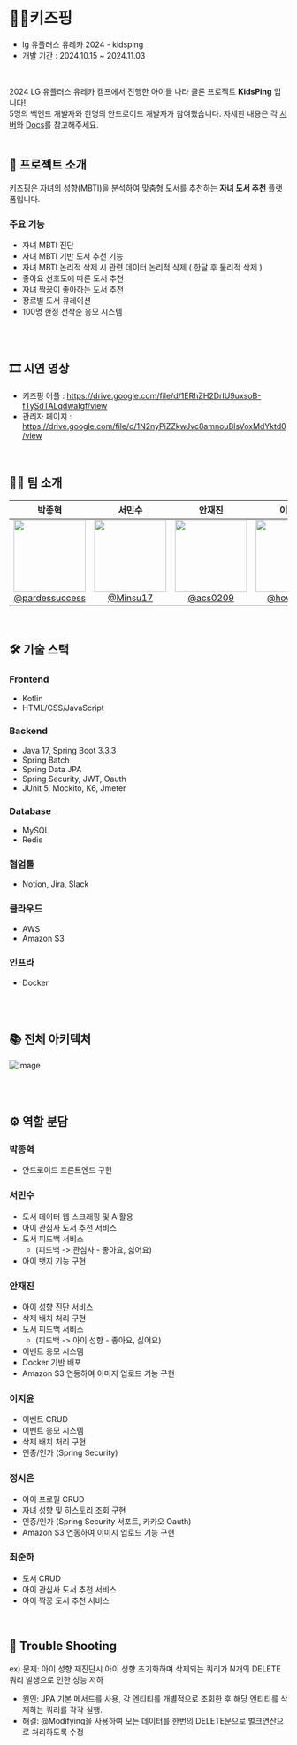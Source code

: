 #  👶🏻키즈핑

- lg 유플러스 유레카 2024 - kidsping
- 개발 기간 : 2024.10.15 ~ 2024.11.03

<br>

2024 LG 유플러스 유레카 캠프에서 진행한 아이들 나라 클론 프로젝트 **KidsPing** 입니다!    
5명의 백엔드 개발자와 한명의 안드로이드 개발자가 참여했습니다.
자세한 내용은 각 [서버](#역활-분담)와 [Docs](./docs/)를 참고해주세요.
<br>
<br>

## 🙌 프로젝트 소개
키즈핑은 자녀의 성향(MBTI)을 분석하여 맞춤형 도서를 추천하는 **자녀 도서 추천** 플랫폼입니다. 
### 주요 기능
- 자녀 MBTI 진단
- 자녀 MBTI 기반 도서 추천 기능
- 자녀 MBTI 논리적 삭제 시 관련 데이터 논리적 삭제 ( 한달 후 물리적 삭제 ) 
- 좋아요 선호도에 따른 도서 추천
- 자녀 짝꿍이 좋아하는 도서 추천
- 장르별 도서 큐레이션
- 100명 한정 선착순 응모 시스템
<br>
<br>

## 🎞️ 시연 영상


- 키즈핑 어플 : https://drive.google.com/file/d/1ERhZH2DrIU9uxsoB-fTySdTALqdwaIgf/view 
- 관리자 페이지 : https://drive.google.com/file/d/1N2nyPiZZkwJvc8amnouBlsVoxMdYktd0/view

<br>


## 💁‍♂️ 팀 소개

| **박종혁** | **서민수**| **안재진** | **이지윤** | **정시은** | **최준하** |
| :------: |  :------: | :------: | :------: | :------: | :------: |
| [<img src="https://avatars.githubusercontent.com/u/30859374?v=4" height=130 width=130> <br/> @pardessuccess](https://github.com/pardessuccess) | [<img src="https://avatars.githubusercontent.com/u/89891511?v=4" height=130 width=130> <br/> @Minsu17](https://github.com/Minsu17) | [<img src="https://avatars.githubusercontent.com/u/69111959?v=4" height=130 width=130> <br/> @acs0209](https://github.com/acs0209) | [<img src="https://avatars.githubusercontent.com/u/51826219?v=4" height=130 width=130> <br/> @howecofe](https://github.com/howecofe) | [<img src="https://avatars.githubusercontent.com/u/80161733?v=4" height=130 width=130> <br/> @Sieun53](https://github.com/Sieun53) |[<img src="https://avatars.githubusercontent.com/u/128604591?v=4" height=130 width=130> <br/> @choijh0309](https://github.com/choijh0309) |

<br>

## 🛠 기술 스택

### Frontend
- Kotlin
- HTML/CSS/JavaScript


### Backend
- Java 17, Spring Boot 3.3.3
- Spring Batch
- Spring Data JPA
- Spring Security, JWT, Oauth
- JUnit 5, Mockito, K6, Jmeter

### Database
- MySQL
- Redis

### 협업툴
- Notion, Jira, Slack

### 클라우드
- AWS
- Amazon S3

### 인프라
- Docker

<br>
<br>



## 📚 전체 아키텍처
![image](https://github.com/user-attachments/assets/10b2981b-f725-4538-abc0-cd0b7dbc8b9f)


<br>
<br>

## ⚙️ 역할 분담

### 박종혁
- 안드로이드 프론트엔드 구현

### 서민수
- 도서 데이터 웹 스크래핑 및 AI활용
- 아이 관심사 도서 추천 서비스
- 도서 피드백 서비스
  - (피드백 -> 관심사 - 좋아요, 싫어요) 
- 아이 뱃지 기능 구현

### 안재진
- 아이 성향 진단 서비스
- 삭제 배치 처리 구현
- 도서 피드백 서비스
  - (피드백 -> 아이 성향 - 좋아요, 싫어요)
- 이벤트 응모 시스템
- Docker 기반 배포
- Amazon S3 연동하여 이미지 업로드 기능 구현

### 이지윤
- 이벤트 CRUD
- 이벤트 응모 시스템
- 삭제 배치 처리 구현
- 인증/인가 (Spring Security)

### 정시은
- 아이 프로필 CRUD
- 자녀 성향 및 히스토리 조회 구현
- 인증/인가 (Spring Security 서포트, 카카오 Oauth)
- Amazon S3 연동하여 이미지 업로드 기능 구현

### 최준하
- 도서 CRUD
- 아이 관심사 도서 추천 서비스
- 아이 짝꿍 도서 추천 서비스

<br>


## 🚨 Trouble Shooting
ex) 문제: 아이 성향 재진단시 아이 성향 초기화하며 삭제되는 쿼리가 N개의 DELETE쿼리 발생으로 인한 성능 저하
- 원인: JPA 기본 메서드를 사용, 각 엔티티를 개별적으로 조회한 후 해당 엔티티를 삭제하는 쿼리를 각각 실행.
- 해결: @Modifying을 사용하여 모든 데이터를 한번의 DELETE문으로 벌크연산으로 처리하도록 수정





